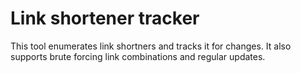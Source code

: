 # Link shortener tracker

This tool enumerates link shortners and tracks it for changes. It also supports brute forcing link combinations and regular updates.
